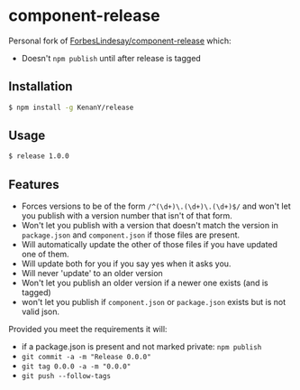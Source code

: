 # component-release

Personal fork of [ForbesLindesay/component-release][] which:

  - Doesn't `npm publish` until after release is tagged

## Installation

``` bash
$ npm install -g KenanY/release
```

## Usage

``` bash
$ release 1.0.0
```

## Features

  - Forces versions to be of the form `/^(\d+)\.(\d+)\.(\d+)$/` and won't let you publish with a version number that isn't of that form.
  - Won't let you publish with a version that doesn't match the version in `package.json` and `component.json` if those files are present.
  - Will automatically update the other of those files if you have updated one of them.
  - Will update both for you if you say yes when it asks you.
  - Will never 'update' to an older version
  - Won't let you publish an older version if a newer one exists (and is tagged)
  - won't let you publish if `component.json` or `package.json` exists but is not valid json.

  Provided you meet the requirements it will:

  - if a package.json is present and not marked private: `npm publish`
  - `git commit -a -m "Release 0.0.0"`
  - `git tag 0.0.0 -a -m "0.0.0"`
  - `git push --follow-tags`


   [ForbesLindesay/component-release]: https://github.com/ForbesLindesay/component-release